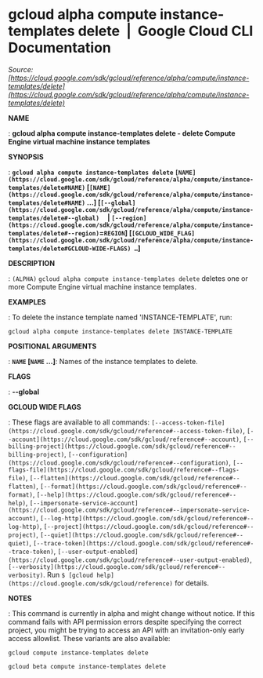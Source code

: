 # gcloud alpha compute instance-templates delete  |  Google Cloud CLI Documentation

*Source: [https://cloud.google.com/sdk/gcloud/reference/alpha/compute/instance-templates/delete](https://cloud.google.com/sdk/gcloud/reference/alpha/compute/instance-templates/delete)*

**NAME**

: **gcloud alpha compute instance-templates delete - delete Compute Engine virtual machine instance templates**

**SYNOPSIS**

: **`gcloud alpha compute instance-templates delete` `[NAME](https://cloud.google.com/sdk/gcloud/reference/alpha/compute/instance-templates/delete#NAME)` [`[NAME](https://cloud.google.com/sdk/gcloud/reference/alpha/compute/instance-templates/delete#NAME)` …] [`[--global](https://cloud.google.com/sdk/gcloud/reference/alpha/compute/instance-templates/delete#--global)`     | `[--region](https://cloud.google.com/sdk/gcloud/reference/alpha/compute/instance-templates/delete#--region)`=`REGION`] [`[GCLOUD_WIDE_FLAG](https://cloud.google.com/sdk/gcloud/reference/alpha/compute/instance-templates/delete#GCLOUD-WIDE-FLAGS) …`]**

**DESCRIPTION**

: `(ALPHA)` `gcloud alpha compute instance-templates delete`
deletes one or more Compute Engine virtual machine instance templates.

**EXAMPLES**

: To delete the instance template named 'INSTANCE-TEMPLATE', run:

```
gcloud alpha compute instance-templates delete INSTANCE-TEMPLATE
```

**POSITIONAL ARGUMENTS**

: **`NAME` [`NAME` …]**:
Names of the instance templates to delete.

**FLAGS**

: **--global**

**GCLOUD WIDE FLAGS**

: These flags are available to all commands: `[--access-token-file](https://cloud.google.com/sdk/gcloud/reference#--access-token-file)`,
`[--account](https://cloud.google.com/sdk/gcloud/reference#--account)`, `[--billing-project](https://cloud.google.com/sdk/gcloud/reference#--billing-project)`,
`[--configuration](https://cloud.google.com/sdk/gcloud/reference#--configuration)`,
`[--flags-file](https://cloud.google.com/sdk/gcloud/reference#--flags-file)`,
`[--flatten](https://cloud.google.com/sdk/gcloud/reference#--flatten)`, `[--format](https://cloud.google.com/sdk/gcloud/reference#--format)`, `[--help](https://cloud.google.com/sdk/gcloud/reference#--help)`, `[--impersonate-service-account](https://cloud.google.com/sdk/gcloud/reference#--impersonate-service-account)`,
`[--log-http](https://cloud.google.com/sdk/gcloud/reference#--log-http)`,
`[--project](https://cloud.google.com/sdk/gcloud/reference#--project)`, `[--quiet](https://cloud.google.com/sdk/gcloud/reference#--quiet)`, `[--trace-token](https://cloud.google.com/sdk/gcloud/reference#--trace-token)`, `[--user-output-enabled](https://cloud.google.com/sdk/gcloud/reference#--user-output-enabled)`,
`[--verbosity](https://cloud.google.com/sdk/gcloud/reference#--verbosity)`.
Run `$ [gcloud help](https://cloud.google.com/sdk/gcloud/reference)` for details.

**NOTES**

: This command is currently in alpha and might change without notice. If this
command fails with API permission errors despite specifying the correct project,
you might be trying to access an API with an invitation-only early access
allowlist. These variants are also available:

```
gcloud compute instance-templates delete
```

```
gcloud beta compute instance-templates delete
```